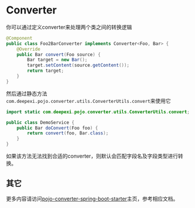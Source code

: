 # Converter

你可以通过定义converter来处理两个类之间的转换逻辑

```java
@Component
public class Foo2BarConverter implements Converter<Foo, Bar> {
    @Override
    public Bar convert(Foo source) {
        Bar target = new Bar();
        target.setContent(source.getContent());
        return target;
    }
}
```

然后通过静态方法`com.deepexi.pojo.converter.utils.ConverterUtils.convert`来使用它

```java
import static com.deepexi.pojo.converter.utils.ConverterUtils.convert;

public class DemoService {
    public Bar doConvert(Foo foo) {
        return convert(foo, Bar.class);
    }
}
```

如果该方法无法找到合适的converter，则默认会匹配字段名及字段类型进行转换。

## 其它

更多内容请访问[pojo-converter-spring-boot-starter](https://github.com/deepexi/pojo-converter-spring-boot-starter)主页，参考相应文档。
